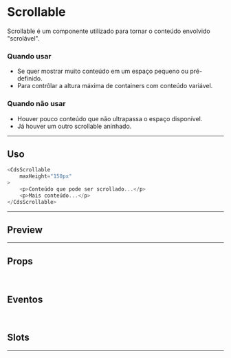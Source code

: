 # Scrollable

Scrollable é um componente utilizado para tornar o conteúdo envolvido "scrolável".

### Quando usar

- Se quer mostrar muito conteúdo em um espaço pequeno ou pré-definido.
- Para contrôlar a altura máxima de containers com conteúdo variável.

### Quando não usar

- Houver pouco conteúdo que não ultrapassa o espaço disponível.
- Já houver um outro scrollable aninhado.

---

## Uso

```js
<CdsScrollable
	maxHeight="150px"
>
	<p>Conteúdo que pode ser scrollado...</p>
	<p>Mais conteúdo...</p>
</CdsScrollable>
```

---

## Preview

<PreviewContainer
	:component="CdsScrollable"
	:events="cdsScrollableEvents"
/>

---

## Props

<APITable
	name="Scrollable"
	section="props"
/>
<br />

## Eventos

<APITable
	name="Scrollable"
	section="events"
/>
<br />

## Slots

<APITable
	name="Scrollable"
	section="slots"
/>

---


<script setup>
import { ref } from 'vue';
import CdsScrollable from '@/components/Scrollable.vue';

const cdsScrollableEvents = [];
</script>
